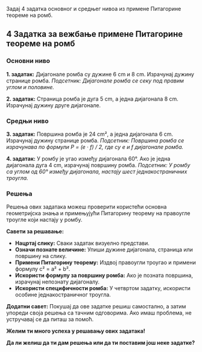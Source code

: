 Задај 4 задатка основног и средњег нивоа из примене Питагорине теореме на ромб.

## 4 Задатка за вежбање примене Питагорине теореме на ромб

### Основни ниво

**1. задатак:**
Дијагонале ромба су дужине 6 cm и 8 cm. Израчунај дужину странице ромба. 
*Подсетник: Дијагонале ромба се секу под правим углом и половине.*

**2. задатак:**
Страница ромба је дуга 5 cm, а једна дијагонала 8 cm. Израчунај дужину друге дијагонале. 

### Средњи ниво

**3. задатак:**
Површина ромба је 24 cm², а једна дијагонала 6 cm. Израчунај дужину странице ромба. 
*Подсетник: Површина ромба се израчунава по формули P = (e · f) / 2, где су e и f дијагонале ромба.*

**4. задатак:**
У ромбу је угао између дијагонала 60°. Ако је једна дијагонала дуга 4 cm, израчунај површину ромба. 
*Подсетник: У ромбу са углом од 60° између дијагонала, настају шест једнакостраничних троугла.*

### Решења 
Решења ових задатака можеш проверити користећи основна геометријска знања и примењујући Питагорину теорему на правоугле троугле који настају у ромбу.

**Савети за решавање:**
* **Нацртај слику:** Сваки задатак визуелно представи.
* **Означи познате величине:** Упиши дужине дијагонала, страница или површину на слику.
* **Примени Питагорину теорему:** Издвој правоугли троугао и примени формулу c² = a² + b².
* **Искористи формулу за површину ромба:** Ако је позната површина, израчунај непознату дијагоналу.
* **Искористи специфичности ромба:** У четвртом задатку, искористи особине једнакостраничног троугла.

**Додатни савет:** 
Покушај да ове задатке решиш самостално, а затим упореди своја решења са тачним одговорима. Ако имаш проблема, не устручавај се да питаш за помоћ. 

**Желим ти много успеха у решавању ових задатака!** 

**Да ли желиш да ти дам решења или да ти поставим још неке задатке?**
